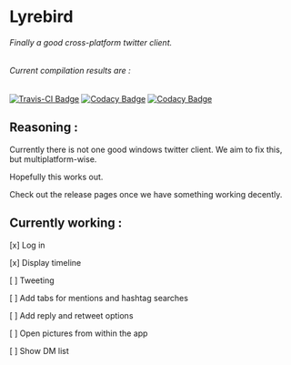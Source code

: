 # Lyrebird
###### Finally a good cross-platform twitter client.

###### Current compilation results are :

[![Travis-CI Badge](https://travis-ci.org/Tristan971/Lyrebird.svg?branch=master)](https://travis-ci.org/Tristan971/Lyrebird)
[![Codacy Badge](https://api.codacy.com/project/badge/Grade/63206a65b5a146d3a1af5d8c4b90eef7)](https://www.codacy.com/app/Tristan971/Lyrebird)
[![Codacy Badge](https://api.codacy.com/project/badge/Coverage/63206a65b5a146d3a1af5d8c4b90eef7)](https://www.codacy.com/app/Tristan971/Lyrebird)

## Reasoning :
Currently there is not one good windows twitter client.
We aim to fix this, but multiplatform-wise.

Hopefully this works out.

Check out the release pages once we have something working decently.

## Currently working :
[x] Log in 

[x] Display timeline

[ ] Tweeting

[ ] Add tabs for mentions and hashtag searches

[ ] Add reply and retweet options

[ ] Open pictures from within the app

[ ] Show DM list
